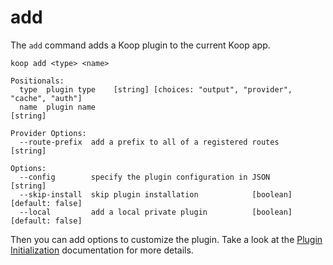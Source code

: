 # add

The `add` command adds a Koop plugin to the current Koop app.

```
koop add <type> <name>

Positionals:
  type  plugin type    [string] [choices: "output", "provider", "cache", "auth"]
  name  plugin name                                                     [string]

Provider Options:
  --route-prefix  add a prefix to all of a registered routes            [string]

Options:
  --config        specify the plugin configuration in JSON              [string]
  --skip-install  skip plugin installation            [boolean] [default: false]
  --local         add a local private plugin          [boolean] [default: false]
```

Then you can add options to customize the plugin. Take a look at the [Plugin Initialization](/docs/plugin-initialization.md) documentation for more details.
